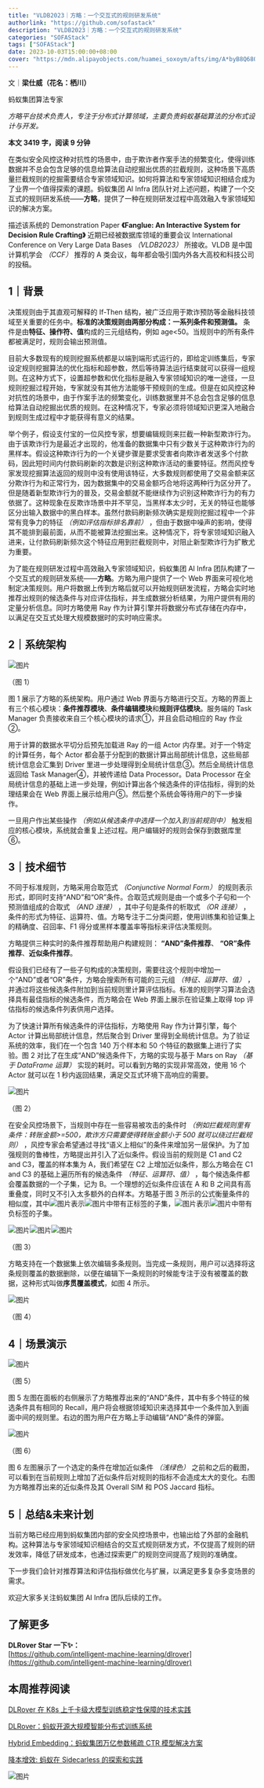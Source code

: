 ```yaml
---
title: "VLDB2023｜方略：一个交互式的规则研发系统"
authorlink: "https://github.com/sofastack"
description: "VLDB2023｜方略：一个交互式的规则研发系统"
categories: "SOFAStack"
tags: ["SOFAStack"]
date: 2023-10-03T15:00:00+08:00
cover: "https://mdn.alipayobjects.com/huamei_soxoym/afts/img/A*byB8Q68O4HoAAAAAAAAAAAAADrGAAQ/original"
---
```


文｜**梁仕威（花名：栖川）**

蚂蚁集团算法专家

*方略平台技术负责人，专注于分布式计算领域，主要负责蚂蚁基础算法的分布式设计与开发。*

**本文 3419 字，阅读 9 分钟**

在类似安全风控这种对抗性的场景中，由于欺诈者作案手法的频繁变化，使得训练数据并不总会包含足够的信息给算法自动挖掘出优质的拦截规则，这种场景下高质量拦截规则的挖掘需要结合专家领域知识。如何将算法和专家领域知识相结合成为了业界一个值得探索的课题。蚂蚁集团 AI Infra 团队针对上述问题，构建了一个交互式的规则研发系统——**方略**，提供了一种在规则研发过程中高效融入专家领域知识的解决方案。  

描述该系统的 Demonstration Paper **《Fanglue: An Interactive System for Decision Rule Crafting》** 近期已经被数据库领域的重要会议 International Conference on Very Large Data Bases *（VLDB2023）* 所接收。VLDB 是中国计算机学会 *（CCF）* 推荐的 A 类会议，每年都会吸引国内外各大高校和科技公司的投稿。

## 1｜背景

决策规则由于其直观可解释的 If-Then 结构，被广泛应用于欺诈预防等金融科技领域至关重要的任务中。**标准的决策规则由两部分构成：一系列条件和预测值。** 条件是由**特征、操作符、值**构成的三元组结构，例如 age<50。当规则中的所有条件都被满足时，规则会输出预测值。

目前大多数现有的规则挖掘系统都是以端到端形式运行的，即给定训练集后，专家设定规则挖掘算法的优化指标和超参数，然后等待算法运行结束就可以获得一组规则。在这种方式下，设置超参数和优化指标是融入专家领域知识的唯一途径，一旦规则挖掘过程开始，专家就没有其他方法能够干预规则的生成。但是在如风控这种对抗性的场景中，由于作案手法的频繁变化，训练数据里并不总会包含足够的信息给算法自动挖掘出优质的规则。在这种情况下，专家必须将领域知识更深入地融合到规则生成过程中才能获得有意义的结果。

举个例子，假设支付宝的一位风控专家，想要编辑规则来拦截一种新型欺诈行为。由于该欺诈行为是最近才出现的，他准备的数据集中只有少数关于这种欺诈行为的黑样本。假设这种欺诈行为的一个关键步骤是要求受害者向欺诈者发送多个付款码，因此短时间内付款码刷新的次数是识别这种欺诈活动的重要特征。然而风控专家发现挖掘算法返回的规则中没有使用该特征，大多数规则都使用了交易金额来区分欺诈行为和正常行为，因为数据集中的交易金额巧合地将这两种行为区分开了。但是随着新型欺诈行为的普及，交易金额就不能继续作为识别这种欺诈行为的有力依据了。这种现象在反欺诈场景中并不罕见，当黑样本太少时，无关的特征也能够区分出输入数据中的黑白样本。虽然付款码刷新频次确实是规则挖掘过程中一个非常有竞争力的特征 *（例如评估指标排名靠前）* ，但由于数据中噪声的影响，使得其不能排到最前面，从而不能被算法挖掘出来。这种情况下，将专家领域知识融入进来，让付款码刷新频次这个特征应用到拦截规则中，对阻止新型欺诈行为扩散尤为重要。

为了能在规则研发过程中高效融入专家领域知识，蚂蚁集团 AI Infra 团队构建了一个交互式的规则研发系统——**方略**。方略为用户提供了一个 Web 界面来可视化地制定决策规则。用户将数据上传到方略后就可以开始规则研发流程，方略会实时地推荐出规则的候选条件与对应评估指标，并生成数据分析结果，为用户提供有用的定量分析信息。同时方略使用 Ray 作为计算引擎并将数据分布式存储在内存中，以满足在交互式处理大规模数据时的实时响应需求。

## 2｜系统架构

![图片](https://p3-juejin.byteimg.com/tos-cn-i-k3u1fbpfcp/f6ecd687628048c78ce9e308147308c4~tplv-k3u1fbpfcp-jj-mark:0:0:0:0:q75.image#?w=1080&h=626&s=252749&e=png&b=f2f2f2)

（图 1）

图 1 展示了方略的系统架构。用户通过 Web 界面与方略进行交互。方略的界面上有三个核心模块：**条件推荐模块**、**条件编辑模块**和**规则评估模块**。服务端的 Task Manager 负责接收来自三个核心模块的请求①，并且会启动相应的 Ray 作业②。  

用于计算的数据水平切分后预先加载进 Ray 的一组 Actor 内存里。对于一个特定的计算任务，每个 Actor 都会基于分配到的数据计算出局部统计信息，这些局部统计信息会汇集到 Driver 里进一步处理得到全局统计信息③。然后全局统计信息返回给 Task Manager④，并被传递给 Data Processor。Data Processor 在全局统计信息的基础上进一步处理，例如计算出各个候选条件的评估指标，得到的处理结果会在 Web 界面上展示给用户⑤。然后整个系统会等待用户的下一步操作。

一旦用户作出某些操作 *（例如从候选条件中选择一个加入到当前规则中）* 触发相应的核心模块，系统就会重复上述过程。用户编辑好的规则会保存到数据库里⑥。

## 3｜技术细节

不同于标准规则，方略采用合取范式 *（Conjunctive Normal Form）* 的规则表示形式，即同时支持“AND”和“OR”条件。合取范式规则是由一个或多个子句和一个预测值组成的合取式 *（AND 连接）* ，其中子句是条件的析取式 *（OR 连接）* ，条件的形式为特征、运算符、值。方略专注于二分类问题，使用训练集和验证集上的精确度、召回率、F1 得分或黑样本覆盖率等指标来评估决策规则。

方略提供三种实时的条件推荐帮助用户构建规则： **“AND”条件推荐**、 **“OR”条件推荐**、**近似条件推荐**。

假设我们已经有了一些子句构成的决策规则，需要往这个规则中增加一个“AND”或者“OR”条件，方略会搜索所有可能的三元组 *（特征、运算符、值）* ，并通过将这些候选条件附加到当前规则里计算评估指标。标准的规则学习算法会选择具有最佳指标的候选条件，而方略会在 Web 界面上展示在验证集上取得 top 评估指标的候选条件列表供用户选择。

为了快速计算所有候选条件的评估指标，方略使用 Ray 作为计算引擎，每个 Actor 计算出局部统计信息，然后聚合到 Driver 里得到全局统计信息。为了验证系统的效率，我们在一个包含 140 万个样本和 50 个特征的数据集上进行了实验。图 2 对比了在生成“AND”候选条件下，方略的实现与基于 Mars on Ray *（基于 DataFrame 运算）* 实现的耗时。可以看到方略的实现非常高效，使用 16 个 Actor 就可以在 1 秒内返回结果，满足交互式环境下高响应的需要。

![图片](https://p3-juejin.byteimg.com/tos-cn-i-k3u1fbpfcp/479e2fd870ff4df6b0b700a05a8bd9bc~tplv-k3u1fbpfcp-jj-mark:0:0:0:0:q75.image#?w=1080&h=581&s=126498&e=png&b=ffffff)

（图 2） 

在安全风控场景下，当规则中存在一些容易被攻击的条件时 *（例如拦截规则里有条件：转账金额>=500，欺诈方只需要使得转账金额小于 500 就可以绕过拦截规则）* ，风控专家会希望通过寻找“语义上相似”的条件来增加另一层保护。为了加强规则的鲁棒性，方略提出并引入了近似条件。假设当前的规则是 C1 and C2 and C3，覆盖的样本集为 A，我们希望在 C2 上增加近似条件，那么方略会在 C1 and C3 的基础上遍历所有的候选条件 *（特征、运算符、值）* ，每个候选条件都会覆盖数据的一个子集，记为 B。一个理想的近似条件应该在 A 和 B 之间具有高重叠度，同时又不引入太多额外的白样本。方略基于图 3 所示的公式衡量条件的相似度，其中![图片](https://p3-juejin.byteimg.com/tos-cn-i-k3u1fbpfcp/7e0c058a4f9f4bd39670b72362ac1d54~tplv-k3u1fbpfcp-jj-mark:0:0:0:0:q75.image#?w=88&h=58&s=8354&e=png&b=fffefe)表示![图片](https://p3-juejin.byteimg.com/tos-cn-i-k3u1fbpfcp/00d8740e858f410dbc3570d2ba9f3c7f~tplv-k3u1fbpfcp-jj-mark:0:0:0:0:q75.image#?w=48&h=52&s=7224&e=png&b=fffefe)中带有正标签的子集，![图片](https://p3-juejin.byteimg.com/tos-cn-i-k3u1fbpfcp/0907429ba6ac4e5c9c3701d4f2151232~tplv-k3u1fbpfcp-jj-mark:0:0:0:0:q75.image#?w=96&h=54&s=8551&e=png&b=fffefe)表示![图片](https://p3-juejin.byteimg.com/tos-cn-i-k3u1fbpfcp/8116369e66c64e0788bdb9f5cd776007~tplv-k3u1fbpfcp-jj-mark:0:0:0:0:q75.image#?w=48&h=52&s=7224&e=png&b=fffefe)中带有负标签的子集。

![图片](https://p3-juejin.byteimg.com/tos-cn-i-k3u1fbpfcp/60d169f81eff4b699a312cd4ac22f7a4~tplv-k3u1fbpfcp-jj-mark:0:0:0:0:q75.image#?w=864&h=166&s=47952&e=png&b=fffefe)![图片](https://p3-juejin.byteimg.com/tos-cn-i-k3u1fbpfcp/bb8f61a5e1db4e7b91432e0cce6efae4~tplv-k3u1fbpfcp-jj-mark:0:0:0:0:q75.image#?w=794&h=158&s=43669&e=png&b=fffefe)![图片](https://p3-juejin.byteimg.com/tos-cn-i-k3u1fbpfcp/1e2643c615f34daca6f987a25bcb1bd0~tplv-k3u1fbpfcp-jj-mark:0:0:0:0:q75.image#?w=1080&h=113&s=89209&e=png&b=fefcfc)

（图 3）

方略支持在一个数据集上依次编辑多条规则。当完成一条规则，用户可以选择将这条规则覆盖的数据删除，以便在编辑下一条规则的时候能专注于没有被覆盖的数据，这种形式叫做**序贯覆盖模式**，如图 4 所示。

![图片](https://p3-juejin.byteimg.com/tos-cn-i-k3u1fbpfcp/aaf581383fb5465aa1aa87fd8e3ee264~tplv-k3u1fbpfcp-jj-mark:0:0:0:0:q75.image#?w=1080&h=850&s=239819&e=png&b=fefefe)

（图 4）

## 4｜场景演示

![图片](https://p3-juejin.byteimg.com/tos-cn-i-k3u1fbpfcp/666dae7449874c338bb29fe2c7ef3ef1~tplv-k3u1fbpfcp-jj-mark:0:0:0:0:q75.image#?w=1080&h=333&s=103468&e=png&b=fcfcfc)

（图 5）

图 5 左图在面板的右侧展示了方略推荐出来的“AND”条件，其中有多个特征的候选条件具有相同的 Recall，用户将会根据领域知识来选择其中一个条件加入到画面中间的规则里。右边的图为用户在方略上手动编辑“AND”条件的弹窗。

![图片](https://p3-juejin.byteimg.com/tos-cn-i-k3u1fbpfcp/1eb74e61d88a45bca650bf63455d2bd6~tplv-k3u1fbpfcp-jj-mark:0:0:0:0:q75.image#?w=1080&h=623&s=337533&e=png&b=fefefe)

（图 6）

图 6 左图展示了一个选定的条件在增加近似条件 *（浅绿色）* 之前和之后的截图，可以看到在当前规则上增加了近似条件后对规则的指标不会造成太大的变化。右图为方略推荐出来的近似条件及其 Overall SIM 和 POS Jaccard 指标。

## 5｜总结&未来计划  

当前方略已经应用到蚂蚁集团内部的安全风控场景中，也输出给了外部的金融机构。这种算法与专家领域知识相结合的交互式规则研发方式，不仅提高了规则的研发效率，降低了研发成本，也通过探索更广的规则空间提高了规则的准确度。
 
下一步我们会针对推荐算法和评估指标做优化与扩展，以满足更多复杂多变场景的需求。

欢迎大家多关注蚂蚁集团 AI Infra 团队后续的工作。

## 了解更多

**DLRover Star 一下✨：**  
[https://github.com/intelligent-machine-learning/dlrover](https://github.com/intelligent-machine-learning/dlrover)

## 本周推荐阅读

[DLRover 在 K8s 上千卡级大模型训练稳定性保障的技术实践](http://mp.weixin.qq.com/s?__biz=MzUzMzU5Mjc1Nw==&mid=2247542032&idx=1&sn=ae2a0c66f480fa2e8f98ce3d4a9d8890&chksm=faa3cacacdd443dc0712e1b9204cbd3d98ab2b20889646bd5c21407dc21582af390088ae38a7&scene=21)

[DLRover：蚂蚁开源大规模智能分布式训练系统](http://mp.weixin.qq.com/s?__biz=MzUzMzU5Mjc1Nw==&mid=2247526048&idx=1&sn=3b15877be6c51d7faf0cb0def8dd8f2c&chksm=faa3897acdd4006c3d4e9984ff8d2c48198aca74115e03ac0becddbbe649a2494ba66f81e26f&scene=21)

[Hybrid Embedding：蚂蚁集团万亿参数稀疏 CTR 模型解决方案](http://mp.weixin.qq.com/s?__biz=MzUzMzU5Mjc1Nw==&mid=2247538202&idx=1&sn=3821df8df57526b223e2fb0a12c3674e&chksm=faa3b9c0cdd430d674d5449404c5a7349b89a9e6e334a6e206f23ed30d62023639d7540dcf25&scene=21)
 
[降本增效: 蚂蚁在 Sidecarless 的探索和实践](http://mp.weixin.qq.com/s?__biz=MzUzMzU5Mjc1Nw==&mid=2247517989&idx=1&sn=1b49b68c9281d0c2514fa4caa38284fb&chksm=faa368ffcdd4e1e9fa5361d6ea376bbc426272c7a32250cc67ae27dcd84a6113b4a016a1518d&scene=21)

![图片](https://p3-juejin.byteimg.com/tos-cn-i-k3u1fbpfcp/6430b24ce7a44459abb84aaf2e991383~tplv-k3u1fbpfcp-jj-mark:0:0:0:0:q75.image#?w=1080&h=792&s=66602&e=jpg&b=fefefe)
